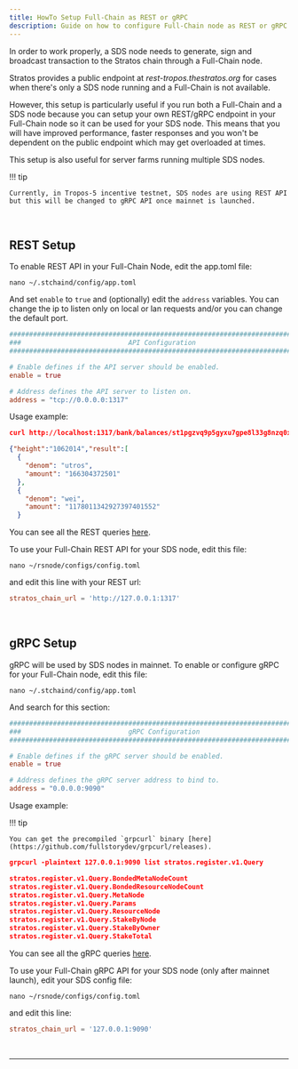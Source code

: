 ```yaml
---
title: HowTo Setup Full-Chain as REST or gRPC
description: Guide on how to configure Full-Chain node as REST or gRPC server.
---
```


In order to work properly, a SDS node needs to generate, sign and broadcast transaction to the Stratos chain through a Full-Chain node.

Stratos provides a public endpoint at _rest-tropos.thestratos.org_ for cases when there's only a SDS node running and a Full-Chain is not available.

However, this setup is particularly useful if you run both a Full-Chain and a SDS node because you can setup your own REST/gRPC endpoint in your Full-Chain node so it can be used for your SDS node. This means that you will have improved performance, faster responses and you won't be dependent on the public endpoint which may get overloaded at times.

This setup is also useful for server farms running multiple SDS nodes.

!!! tip

    Currently, in Tropos-5 incentive testnet, SDS nodes are using REST API but this will be changed to gRPC API once mainnet is launched.

<br>

## REST Setup

To enable REST API in your Full-Chain Node, edit the app.toml file:

```shell
nano ~/.stchaind/config/app.toml
```

And set `enable` to `true` and (optionally) edit the `address` variables. You can change the ip to listen only on local or lan requests and/or you can change the default port.

```toml
###############################################################################
###                           API Configuration                             ###
###############################################################################

# Enable defines if the API server should be enabled.
enable = true

# Address defines the API server to listen on.
address = "tcp://0.0.0.0:1317"
``` 

Usage example:

```json
curl http://localhost:1317/bank/balances/st1pgzvq9p5gyxu7gpe8l33g8nzq0xsfyeaeww3ru

{"height":"1062014","result":[
  {
    "denom": "utros",
    "amount": "166304372501"
  },
  {
    "denom": "wei",
    "amount": "1178011342927397401552"
  }
```

You can see all the REST queries [here](../stratos-chain-rest-apis).

To use your Full-Chain REST API for your SDS node, edit this file:

```shell
nano ~/rsnode/configs/config.toml
```

and edit this line with your REST url:

```toml
stratos_chain_url = 'http://127.0.0.1:1317'
```


<br>

## gRPC Setup

gRPC will be used by SDS nodes in mainnet. To enable or configure gRPC for your Full-Chain node, edit this file:

```shell
nano ~/.stchaind/config/app.toml
```

And search for this section:

```toml
###############################################################################
###                           gRPC Configuration                            ###
###############################################################################

# Enable defines if the gRPC server should be enabled.
enable = true

# Address defines the gRPC server address to bind to.
address = "0.0.0.0:9090"
```

Usage example:

!!! tip

    You can get the precompiled `grpcurl` binary [here](https://github.com/fullstorydev/grpcurl/releases).


```json
grpcurl -plaintext 127.0.0.1:9090 list stratos.register.v1.Query

stratos.register.v1.Query.BondedMetaNodeCount
stratos.register.v1.Query.BondedResourceNodeCount
stratos.register.v1.Query.MetaNode
stratos.register.v1.Query.Params
stratos.register.v1.Query.ResourceNode
stratos.register.v1.Query.StakeByNode
stratos.register.v1.Query.StakeByOwner
stratos.register.v1.Query.StakeTotal
```

You can see all the gRPC queries [here](../stratos-chain-grpc-queries).

To use your Full-Chain gRPC API for your SDS node (only after mainnet launch), edit your SDS config file:

```shell
nano ~/rsnode/configs/config.toml
```

and edit this line:

```toml
stratos_chain_url = '127.0.0.1:9090'
```

<br>

---

<br>